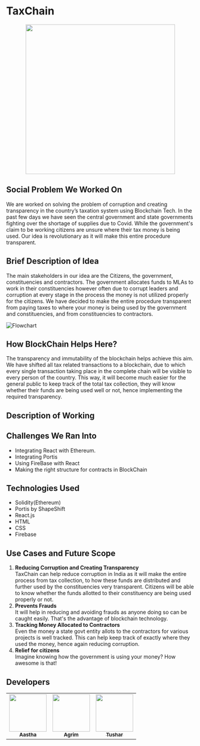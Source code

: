 # TaxChain
<p align="center"><img height="400" src="https://imgur.com/5M1Hh5I.png"></p>

## Social Problem We Worked On
We are worked on solving the problem of corruption and creating transparency in the country’s taxation system using Blockchain Tech. In the past few days we have seen the central government and state governments fighting over the shortage of supplies due to Covid. While the government's claim to be working citizens are unsure where their tax money is being used. Our idea is revolutionary as it will make this entire procedure transparent. 

## Brief Description of Idea
The main stakeholders in our idea are the Citizens, the government, constituencies and contractors.  The government allocates funds to MLAs to work in their constituencies however often due to corrupt leaders and corruption at every stage in the process the money is not utilized properly for the citizens. We have decided to make the entire procedure transparent from paying taxes to where your money is being used by the government and constituencies, and from constituencies to contractors. 

![Flowchart](https://imgur.com/IDDSUTU.png)

## How BlockChain Helps Here?
The transparency and immutability of the blockchain helps achieve this aim. We have shifted all tax related transactions to a blockchain, due to which every single transaction taking place in the complete chain will be visible to every person of the country. This way, it will become much easier for the general public to keep track of the total tax collection, they will know whether their funds are being used well or not, hence implementing the required transparency.

## Description of Working

## Challenges We Ran Into
* Integrating React with Ethereum. 
* Integrating Portis
* Using FireBase with React
* Making the right structure for contracts in BlockChain

## Technologies Used

* Solidity(Ethereum)
* Portis by ShapeShift
* React.js
* HTML
* CSS
* Firebase

## Use Cases and Future Scope
1. **Reducing Corruption and Creating Transparency**\
TaxChain can help reduce corruption in India as it will make the entire process from tax collection, to how these funds are distributed and further used by the constituencies very transparent. Citizens will be able to know whether the funds allotted to their constituency are being used properly or not.
2. **Prevents Frauds**\
It will help in reducing and avoiding frauds as anyone doing so can be caught easily. That's the advantage of blockchain technology. 
3. **Tracking Money Allocated to Contractors**\
Even the money a state govt entity allots to the contractors for various projects is well tracked. This can help keep track of exactly where they used the money, hence again reducing corruption.
4. **Relief for citizens**\
Imagine knowing how the government is using your money? How awesome is that! 


## Developers
<table>
  <tr>
   <td align="center"><a href="https://github.com/aastha985"><img src="https://avatars.githubusercontent.com/u/55681187?v=4" width="100px;" alt=""/><br /><sub><b>Aastha</b></sub></a><br /></td>
     <td align="center"><a href="https://github.com/agrim19"><img src="https://avatars.githubusercontent.com/u/55059285?v=4" width="100px;" alt=""/><br /><sub><b>Agrim</b></sub></a><br /></td>
      <td align="center"><a href="https://github.com/tushar19340"><img src="https://avatars.githubusercontent.com/u/58388409?v=4" width="100px;" alt=""/><br /><sub><b>Tushar</b></sub></a><br /></td>

  </tr>
  </table>
